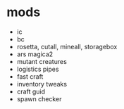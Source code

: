 # mods

* ic
* bc
* rosetta, cutall, mineall, storagebox
* ars magica2
* mutant creatures
* logistics pipes
* fast craft
* inventory tweaks
* craft guid
* spawn checker

